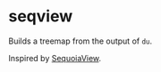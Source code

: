 # seqview

Builds a treemap from the output of `du`.

Inspired by [SequoiaView](https://www.win.tue.nl/sequoiaview/).
